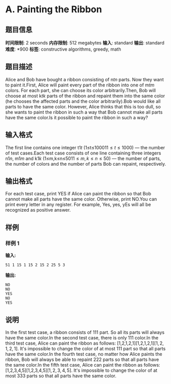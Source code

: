 # A. Painting the Ribbon

## 题目信息

**时间限制**: 2 seconds
**内存限制**: 512 megabytes
**输入**: standard
**输出**: standard
**难度**: *900
**标签**: constructive algorithms, greedy, math

## 题目描述

Alice and Bob have bought a ribbon consisting of n$t$$n$ parts. Now they want to paint it.First, Alice will paint every part of the ribbon into one of m$t$$m$ colors. For each part, she can choose its color arbitrarily.Then, Bob will choose at most k$t$$k$ parts of the ribbon and repaint them into the same color (he chooses the affected parts and the color arbitrarily).Bob would like all parts to have the same color. However, Alice thinks that this is too dull, so she wants to paint the ribbon in such a way that Bob cannot make all parts have the same color.Is it possible to paint the ribbon in such a way?

## 输入格式

The first line contains one integer t$1$$t$ (1≤t≤1000$1$$1 \le t \le 1000$) — the number of test cases.Each test case consists of one line containing three integers n$1$$n$, m$1$$m$ and k$1$$k$ (1≤m,k≤n≤50$1$$1 \le m, k \le n \le 50$) — the number of parts, the number of colors and the number of parts Bob can repaint, respectively.

## 输出格式

For each test case, print YES if Alice can paint the ribbon so that Bob cannot make all parts have the same color. Otherwise, print NO.You can print every letter in any register. For example, Yes, yes, yEs will all be recognized as positive answer.

## 样例

### 样例 1

**输入:**
```
51 1 15 1 15 2 15 2 25 5 3
```

**输出:**
```
NO
NO
YES
NO
YES
```

## 说明

In the first test case, a ribbon consists of 11$1$ part. So all its parts will always have the same color.In the second test case, there is only 11$1$ color.In the third test case, Alice can paint the ribbon as follows: [1,2,1,2,1][1,2,1,2,1]$[1, 2, 1, 2, 1]$. It's impossible to change the color of at most 11$1$ part so that all parts have the same color.In the fourth test case, no matter how Alice paints the ribbon, Bob will always be able to repaint 22$2$ parts so that all parts have the same color.In the fifth test case, Alice can paint the ribbon as follows: [1,2,3,4,5][1,2,3,4,5]$[1, 2, 3, 4, 5]$. It's impossible to change the color of at most 33$3$ parts so that all parts have the same color.
